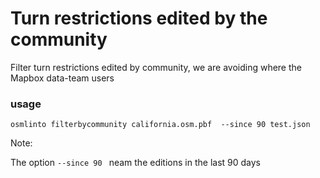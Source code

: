 # Turn restrictions edited by the community

Filter turn restrictions edited by community, we are avoiding where the Mapbox data-team users

### usage

`osmlinto filterbycommunity california.osm.pbf  --since 90 test.json`

Note:

The option `--since 90 ` neam the editions in the last 90 days
